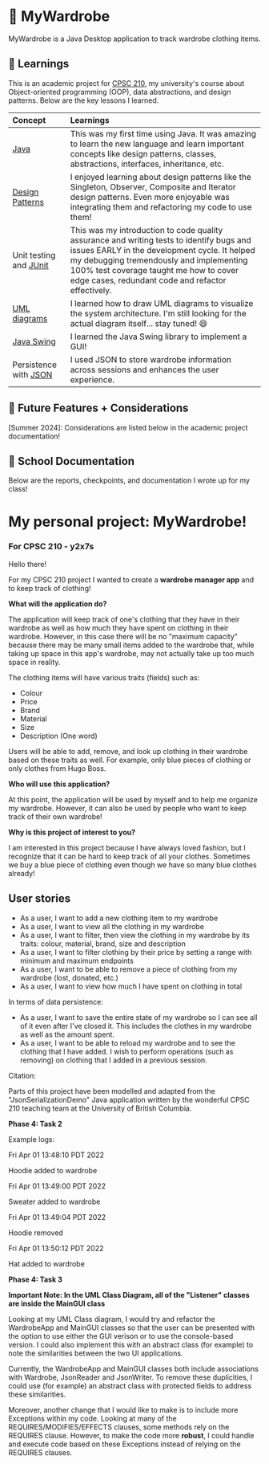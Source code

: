 # 👕 MyWardrobe

MyWardrobe is a Java Desktop application to track wardrobe clothing items.

## :book: Learnings

This is an academic project for [CPSC 210](https://www.cs.ubc.ca/course-section/cpsc-210-101-2023w), my university's course about Object-oriented programming (OOP), data abstractions, and design patterns. Below are the key lessons I learned.

| Concept | Learnings |
|:---|:---|
| [Java](https://www.java.com/en/) | This was my first time using Java. It was amazing to learn the new language and learn important concepts like design patterns, classes, abstractions, interfaces, inheritance, etc.|
| [Design Patterns](https://refactoring.guru/design-patterns) | I enjoyed learning about design patterns like the Singleton, Observer, Composite and Iterator design patterns. Even more enjoyable was integrating them and refactoring my code to use them!|
| Unit testing and [JUnit](https://junit.org/junit5/) | This was my introduction to code quality assurance and writing tests to identify bugs and issues EARLY in the development cycle. It helped my debugging tremendously and implementing 100% test coverage taught me how to cover edge cases, redundant code and refactor effectively.|
| [UML diagrams](https://www.uml-diagrams.org/) | I learned how to draw UML diagrams to visualize the system architecture. I'm still looking for the actual diagram itself... stay tuned! 😄|
| [Java Swing](https://en.wikipedia.org/wiki/Swing_(Java)) | I learned the Java Swing library to implement a GUI!|
| Persistence with [JSON](https://www.json.org/json-en.html) | I used JSON to store wardrobe information across sessions and enhances the user experience.|

## :city_sunrise: Future Features + Considerations
[Summer 2024]: Considerations are listed below in the academic project documentation!

## 🏫 School Documentation 

Below are the reports, checkpoints, and documentation I wrote up for my class!

# My personal project: MyWardrobe!

### For CPSC 210 - y2x7s

Hello there!

For my CPSC 210 project I wanted to create a **wardrobe manager app** and to keep track of clothing!

**What will the application do?**

The application will keep track of one's clothing that they have in their wardrobe as well as how much they
have spent on clothing in their wardrobe. However, in this case there will be no "maximum capacity" because
there may be many small items added to the wardrobe that, while taking up space in this app's wardrobe,
may not actually take up too much space in reality.

The clothing items will have various traits (fields) such as:
- Colour
- Price
- Brand
- Material
- Size 
- Description (One word)

Users will be able to add, remove, and look up clothing in their wardrobe based on these traits as well. For example,
only blue pieces of clothing or only clothes from Hugo Boss.

**Who will use this application?**

At this point, the application will be used by myself and to help me organize my wardrobe. However, it can also
be used by people who want to keep track of their own wardrobe!

**Why is this project of interest to you?**

I am interested in this project because I have always loved fashion, but I recognize that it can be hard
to keep track of all your clothes. Sometimes we buy a blue piece of clothing even though we have so many 
blue clothes already!
## User stories
- As a user, I want to add a new clothing item to my wardrobe
- As a user, I want to view all the clothing in my wardrobe
- As a user, I want to filter, then view the clothing in my wardrobe by its traits: colour, material, brand, size
and description
- As a user, I want to filter clothing by their price by setting a range with minimum and maximum endpoints
- As a user, I want to be able to remove a piece of clothing from my wardrobe (lost, donated, etc.)
- As a user, I want to view how much I have spent on clothing in total


In terms of data persistence:

- As a user, I want to save the entire state of my wardrobe so I can see all of it even after I've closed it. This 
includes the clothes in my wardrobe as well as the amount spent.
- As a user, I want to be able to reload my wardrobe and to see the clothing that I have added. I wish to perform 
operations (such as removing) on clothing that I added in a previous session.

Citation:

Parts of this project have been modelled and adapted from the "JsonSerializationDemo" Java application written by 
the wonderful CPSC 210 teaching team at the University of British Columbia.

**Phase 4: Task 2**

Example logs:

Fri Apr 01 13:48:10 PDT 2022

Hoodie added to wardrobe

Fri Apr 01 13:49:00 PDT 2022

Sweater added to wardrobe

Fri Apr 01 13:49:04 PDT 2022

Hoodie removed

Fri Apr 01 13:50:12 PDT 2022

Hat added to wardrobe

**Phase 4: Task 3**

**Important Note: In the UML Class Diagram, all of the "Listener" classes are inside the 
MainGUI class**

Looking at my UML Class diagram, I would try and refactor the WardrobeApp and MainGUI classes
so that the user can be presented with the option to use either the GUI verison or to use the console-based version.
I could also implement this with an abstract class (for example) to note the similarities between the two
UI applications.

Currently, the WardrobeApp and MainGUI classes both include associations with Wardrobe, JsonReader and JsonWriter. 
To remove these duplicities, I could use (for example) an abstract class with protected
fields to address these similarities.

Moreover, another change that I would like to make is to include more Exceptions within my code.
Looking at many of the REQUIRES/MODIFIES/EFFECTS clauses, some methods rely on the REQUIRES clause. However,
to make the code more **robust**, I could handle and execute code based on these Exceptions instead of 
relying on the REQUIRES clauses.

